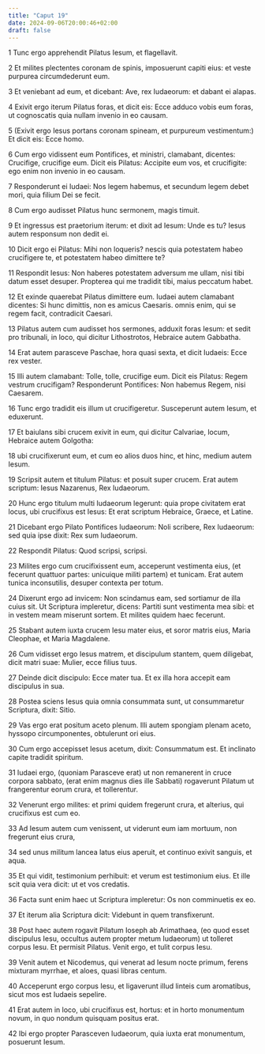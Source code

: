 ```yaml
---
title: "Caput 19"
date: 2024-09-06T20:00:46+02:00
draft: false
---
```



1 Tunc ergo apprehendit Pilatus Iesum, et flagellavit.

2 Et milites plectentes coronam de spinis, imposuerunt capiti eius: et veste purpurea circumdederunt eum.

3 Et veniebant ad eum, et dicebant: Ave, rex Iudaeorum: et dabant ei alapas.

4 Exivit ergo iterum Pilatus foras, et dicit eis: Ecce adduco vobis eum foras, ut cognoscatis quia nullam invenio in eo causam.

5 (Exivit ergo Iesus portans coronam spineam, et purpureum vestimentum:) Et dicit eis: Ecce homo.

6 Cum ergo vidissent eum Pontifices, et ministri, clamabant, dicentes: Crucifige, crucifige eum. Dicit eis Pilatus: Accipite eum vos, et crucifigite: ego enim non invenio in eo causam.

7 Responderunt ei Iudaei: Nos legem habemus, et secundum legem debet mori, quia filium Dei se fecit.

8 Cum ergo audisset Pilatus hunc sermonem, magis timuit.

9 Et ingressus est praetorium iterum: et dixit ad Iesum: Unde es tu? Iesus autem responsum non dedit ei.

10 Dicit ergo ei Pilatus: Mihi non loqueris? nescis quia potestatem habeo crucifigere te, et potestatem habeo dimittere te?

11 Respondit Iesus: Non haberes potestatem adversum me ullam, nisi tibi datum esset desuper. Propterea qui me tradidit tibi, maius peccatum habet.

12 Et exinde quaerebat Pilatus dimittere eum. Iudaei autem clamabant dicentes: Si hunc dimittis, non es amicus Caesaris. omnis enim, qui se regem facit, contradicit Caesari.

13 Pilatus autem cum audisset hos sermones, adduxit foras Iesum: et sedit pro tribunali, in loco, qui dicitur Lithostrotos, Hebraice autem Gabbatha.

14 Erat autem parasceve Paschae, hora quasi sexta, et dicit Iudaeis: Ecce rex vester.

15 Illi autem clamabant: Tolle, tolle, crucifige eum. Dicit eis Pilatus: Regem vestrum crucifigam? Responderunt Pontifices: Non habemus Regem, nisi Caesarem.

16 Tunc ergo tradidit eis illum ut crucifigeretur. Susceperunt autem Iesum, et eduxerunt.

17 Et baiulans sibi crucem exivit in eum, qui dicitur Calvariae, locum, Hebraice autem Golgotha:

18 ubi crucifixerunt eum, et cum eo alios duos hinc, et hinc, medium autem Iesum.

19 Scripsit autem et titulum Pilatus: et posuit super crucem. Erat autem scriptum: Iesus Nazarenus, Rex Iudaeorum.

20 Hunc ergo titulum multi Iudaeorum legerunt: quia prope civitatem erat locus, ubi crucifixus est Iesus: Et erat scriptum Hebraice, Graece, et Latine.

21 Dicebant ergo Pilato Pontifices Iudaeorum: Noli scribere, Rex Iudaeorum: sed quia ipse dixit: Rex sum Iudaeorum.

22 Respondit Pilatus: Quod scripsi, scripsi.

23 Milites ergo cum crucifixissent eum, acceperunt vestimenta eius, (et fecerunt quattuor partes: unicuique militi partem) et tunicam. Erat autem tunica inconsutilis, desuper contexta per totum.

24 Dixerunt ergo ad invicem: Non scindamus eam, sed sortiamur de illa cuius sit. Ut Scriptura impleretur, dicens: Partiti sunt vestimenta mea sibi: et in vestem meam miserunt sortem. Et milites quidem haec fecerunt.

25 Stabant autem iuxta crucem Iesu mater eius, et soror matris eius, Maria Cleophae, et Maria Magdalene.

26 Cum vidisset ergo Iesus matrem, et discipulum stantem, quem diligebat, dicit matri suae: Mulier, ecce filius tuus.

27 Deinde dicit discipulo: Ecce mater tua. Et ex illa hora accepit eam discipulus in sua.

28 Postea sciens Iesus quia omnia consummata sunt, ut consummaretur Scriptura, dixit: Sitio.

29 Vas ergo erat positum aceto plenum. Illi autem spongiam plenam aceto, hyssopo circumponentes, obtulerunt ori eius.

30 Cum ergo accepisset Iesus acetum, dixit: Consummatum est. Et inclinato capite tradidit spiritum.

31 Iudaei ergo, (quoniam Parasceve erat) ut non remanerent in cruce corpora sabbato, (erat enim magnus dies ille Sabbati) rogaverunt Pilatum ut frangerentur eorum crura, et tollerentur.

32 Venerunt ergo milites: et primi quidem fregerunt crura, et alterius, qui crucifixus est cum eo.

33 Ad Iesum autem cum venissent, ut viderunt eum iam mortuum, non fregerunt eius crura,

34 sed unus militum lancea latus eius aperuit, et continuo exivit sanguis, et aqua.

35 Et qui vidit, testimonium perhibuit: et verum est testimonium eius. Et ille scit quia vera dicit: ut et vos credatis.

36 Facta sunt enim haec ut Scriptura impleretur: Os non comminuetis ex eo.

37 Et iterum alia Scriptura dicit: Videbunt in quem transfixerunt.

38 Post haec autem rogavit Pilatum Ioseph ab Arimathaea, (eo quod esset discipulus Iesu, occultus autem propter metum Iudaeorum) ut tolleret corpus Iesu. Et permisit Pilatus. Venit ergo, et tulit corpus Iesu.

39 Venit autem et Nicodemus, qui venerat ad Iesum nocte primum, ferens mixturam myrrhae, et aloes, quasi libras centum.

40 Acceperunt ergo corpus Iesu, et ligaverunt illud linteis cum aromatibus, sicut mos est Iudaeis sepelire.

41 Erat autem in loco, ubi crucifixus est, hortus: et in horto monumentum novum, in quo nondum quisquam positus erat.

42 Ibi ergo propter Parasceven Iudaeorum, quia iuxta erat monumentum, posuerunt Iesum.

